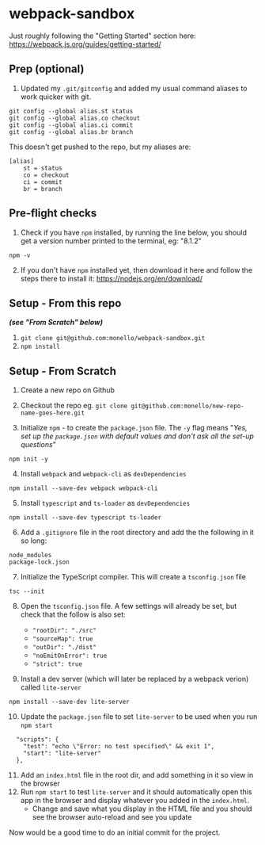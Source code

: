 # webpack-sandbox

Just roughly following the "Getting Started" section here: <a href="https://webpack.js.org/guides/getting-started/" target="_new">https://webpack.js.org/guides/getting-started/</a>

## Prep (optional)

1. Updated my `.git/gitconfig` and added my usual command aliases to work quicker with git.

```
git config --global alias.st status
git config --global alias.co checkout
git config --global alias.ci commit
git config --global alias.br branch
```

This doesn't get pushed to the repo, but my aliases are:

```
[alias]
    st = status
    co = checkout
    ci = commit
    br = branch
```

## Pre-flight checks

1. Check if you have `npm` installed, by running the line below, you should get a version number printed to the terminal, eg: "8.1.2"

`npm -v`

2. If you don't have `npm` installed yet, then download it here and follow the steps there to install it: <a href="https://nodejs.org/en/download/" target="_new">https://nodejs.org/en/download/</a>

## Setup - From this repo

**_(see "From Scratch" below)_**

1. `git clone git@github.com:monello/webpack-sandbox.git`
2. `npm install`

## Setup - From Scratch

1. Create a new repo on Github
2. Checkout the repo
   eg. `git clone git@github.com:monello/new-repo-name-goes-here.git`

3. Initialize `npm` - to create the `package.json` file.
   The `-y` flag means "_Yes, set up the `package.json` with default values and don't ask all the set-up questions_"

`npm init -y`

4. Install `webpack` and `webpack-cli` as `devDependencies`

`npm install --save-dev webpack webpack-cli`

5. Install `typescript` and `ts-loader` as `devDependencies`

`npm install --save-dev typescript ts-loader`

6. Add a `.gitignore` file in the root directory and add the the following in it so long:

```
node_modules
package-lock.json
```

7. Initialize the TypeScript compiler. This will create a `tsconfig.json` file

`tsc --init`

8. Open the `tsconfig.json` file.
   A few settings will already be set, but check that the follow is also set:

    - `"rootDir": "./src"`
    - `"sourceMap": true`
    - `"outDir": "./dist"`
    - `"noEmitOnError": true`
    - `"strict": true`

9. Install a dev server (which will later be replaced by a webpack verion) called `lite-server`

`npm install --save-dev lite-server`

10. Update the `package.json` file to set `lite-server` to be used when you run `npm start`

```
  "scripts": {
    "test": "echo \"Error: no test specified\" && exit 1",
    "start": "lite-server"
  },
```

11. Add an `index.html` file in the root dir, and add something in it so view in the browser
12. Run `npm start` to test `lite-server` and it should automatically open this app in the browser and display whatever you added in the `index.html`.
    -   Change and save what you display in the HTML file and you should see the browser auto-reload and see you update

Now would be a good time to do an initial commit for the project.
